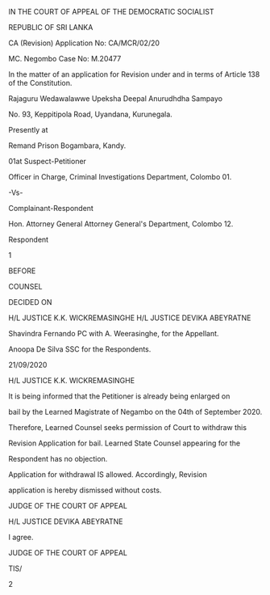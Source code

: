 IN THE COURT OF APPEAL OF THE DEMOCRATIC SOCIALIST

REPUBLIC OF SRI LANKA

CA (Revision) Application No: CA/MCR/02/20

MC. Negombo Case No: M.20477

In the matter of an application for Revision under and in terms of Article 138 of the Constitution.

Rajaguru Wedawalawwe Upeksha Deepal Anurudhdha Sampayo

No. 93, Keppitipola Road, Uyandana, Kurunegala.

Presently at

Remand Prison Bogambara, Kandy.

01at Suspect-Petitioner

Officer in Charge, Criminal Investigations Department, Colombo 01.

-Vs-

Complainant-Respondent

Hon. Attorney General Attorney General's Department, Colombo 12.

Respondent

1

BEFORE

COUNSEL

DECIDED ON

H/L JUSTICE K.K. WICKREMASINGHE H/L JUSTICE DEVIKA ABEYRATNE

Shavindra Fernando PC with A. Weerasinghe, for the Appellant.

Anoopa De Silva SSC for the Respondents.

21/09/2020

H/L JUSTICE K.K. WICKREMASINGHE

It is being informed that the Petitioner is already being enlarged on

bail by the Learned Magistrate of Negambo on the 04th of September 2020.

Therefore, Learned Counsel seeks permission of Court to withdraw this

Revision Application for bail. Learned State Counsel appearing for the

Respondent has no objection.

Application for withdrawal IS allowed. Accordingly, Revision

application is hereby dismissed without costs.

JUDGE OF THE COURT OF APPEAL

H/L JUSTICE DEVIKA ABEYRATNE

I agree.

JUDGE OF THE COURT OF APPEAL

TIS/

2